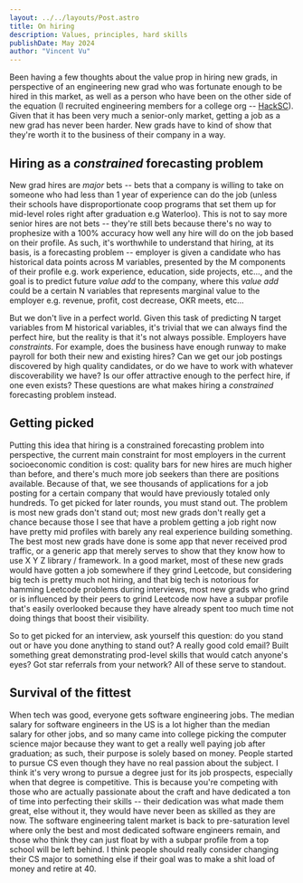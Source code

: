 ```yaml
---
layout: ../../layouts/Post.astro
title: On hiring
description: Values, principles, hard skills
publishDate: May 2024
author: "Vincent Vu"
---
```


Been having a few thoughts about the value prop in hiring new grads, in perspective of an engineering new grad who was fortunate enough to be hired in this market, as well as a person who have been on the other side of the equation (I recruited engineering members for a college org -- [HackSC](https://hacksc.com)). Given that it has been very much a senior-only market, getting a job as a new grad has never been harder. New grads have to kind of show that they're worth it to the business of their company in a way.

## Hiring as a _constrained_ forecasting problem

New grad hires are *major* bets -- bets that a company is willing to take on someone who had less than 1 year of experience can do the job (unless their schools have disproportionate coop programs that set them up for mid-level roles right after graduation e.g Waterloo). This is not to say more senior hires are not bets -- they're still bets because there's no way to prophesize with a 100% accuracy how well any hire will do on the job based on their profile. As such, it's worthwhile to understand that hiring, at its basis, is a forecasting problem -- employer is given a candidate who has historical data points across M variables, presented by the M components of their profile e.g. work experience, education, side projects, etc..., and the goal is to predict future *value add* to the company, where this *value add* could be a certain N variables that represents marginal value to the employer e.g. revenue, profit, cost decrease, OKR meets, etc...

But we don't live in a perfect world. Given this task of predicting N target variables from M historical variables, it's trivial that we can always find the perfect hire, but the reality is that it's not always possible. Employers have _constraints_. For example, does the business have enough runway to make payroll for both their new and existing hires? Can we get our job postings discovered by high quality candidates, or do we have to work with whatever discoverability we have? Is our offer attractive enough to the perfect hire, if one even exists? These questions are what makes hiring a _constrained_ forecasting problem instead.

## Getting picked

Putting this idea that hiring is a constrained forecasting problem into perspective, the current main constraint for most employers in the current socioeconomic condition is cost: quality bars for new hires are much higher than before, and there's much more job seekers than there are positions available. Because of that, we see thousands of applications for a job posting for a certain company that would have previously totaled only hundreds. To get picked for later rounds, you must stand out. The problem is most new grads don't stand out; most new grads don't really get a chance because those I see that have a problem getting a job right now have pretty mid profiles with barely any real experience building something. The best most new grads have done is some app that never received prod traffic, or a generic app that merely serves to show that they know how to use X Y Z library / framework. In a good market, most of these new grads would have gotten a job somewhere if they grind Leetcode, but considering big tech is pretty much not hiring, and that big tech is notorious for hamming Leetcode problems during interviews, most new grads who grind or is influenced by their peers to grind Leetcode now have a subpar profile that's easily overlooked because they have already spent too much time not doing things that boost their visibility.

So to get picked for an interview, ask yourself this question: do you stand out or have you done anything to stand out? A really good cold email? Built something great demonstrating prod-level skills that would catch anyone's eyes? Got star referrals from your network? All of these serve to standout.

## Survival of the fittest

When tech was good, everyone gets software engineering jobs. The median salary for software engineers in the US is a lot higher than the median salary for other jobs, and so many came into college picking the computer science major because they want to get a really well paying job after graduation; as such, their purpose is solely based on money. People started to pursue CS even though they have no real passion about the subject. I think it's very wrong to pursue a degree just for its job prospects, especially when that degree is competitive. This is because you're competing with those who are actually passionate about the craft and have dedicated a ton of time into perfecting their skills -- their dedication was what made them great, else without it, they would have never been as skilled as they are now. The software engineering talent market is back to pre-saturation level where only the best and most dedicated software engineers remain, and those who think they can just float by with a subpar profile from a top school will be left behind. I think people should really consider changing their CS major to something else if their goal was to make a shit load of money and retire at 40.
